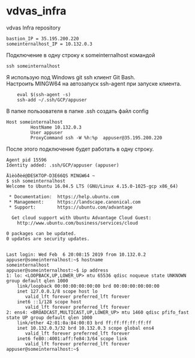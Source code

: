 # vdvas_infra
vdvas Infra repository  
```
bastion_IP = 35.195.200.220
someinternalhost_IP = 10.132.0.3
```

Подключение в одну строку к someinternalhost командой
```
ssh someinternalhost
```
Я использую под Windows git ssh клиент Git Bash.  
Настроить MINGW64 на автозапуск ssh-agent при запуске клиента.
```
    eval $(ssh-agent -s)
    ssh-add ~/.ssh/GCP/appuser
```

В папке пользователя в папке .ssh создать файл config
```
Host someinternalhost
         HostName 10.132.0.3
         User appuser
         ProxyCommand ssh -W %h:%p  appuser@35.195.200.220
```
После этого подключение будет работать в одну строку.
     
```     
Agent pid 15596
Identity added: .ssh/GCP/appuser (appuser)

Äìèòðèé@DESKTOP-D3E66QS MINGW64 ~
$ ssh someinternalhost
Welcome to Ubuntu 16.04.5 LTS (GNU/Linux 4.15.0-1025-gcp x86_64)

 * Documentation:  https://help.ubuntu.com
 * Management:     https://landscape.canonical.com
 * Support:        https://ubuntu.com/advantage

  Get cloud support with Ubuntu Advantage Cloud Guest:
    http://www.ubuntu.com/business/services/cloud

0 packages can be updated.
0 updates are security updates.


Last login: Wed Feb  6 20:08:15 2019 from 10.132.0.2
appuser@someinternalhost:~$ hostname
someinternalhost
appuser@someinternalhost:~$ ip address
1: lo: <LOOPBACK,UP,LOWER_UP> mtu 65536 qdisc noqueue state UNKNOWN group default qlen 1000
    link/loopback 00:00:00:00:00:00 brd 00:00:00:00:00:00
    inet 127.0.0.1/8 scope host lo
       valid_lft forever preferred_lft forever
    inet6 ::1/128 scope host
       valid_lft forever preferred_lft forever
2: ens4: <BROADCAST,MULTICAST,UP,LOWER_UP> mtu 1460 qdisc pfifo_fast state UP group default qlen 1000
    link/ether 42:01:0a:84:00:03 brd ff:ff:ff:ff:ff:ff
    inet 10.132.0.3/32 brd 10.132.0.3 scope global ens4
       valid_lft forever preferred_lft forever
    inet6 fe80::4001:aff:fe84:3/64 scope link
       valid_lft forever preferred_lft forever
appuser@someinternalhost:~$
```

